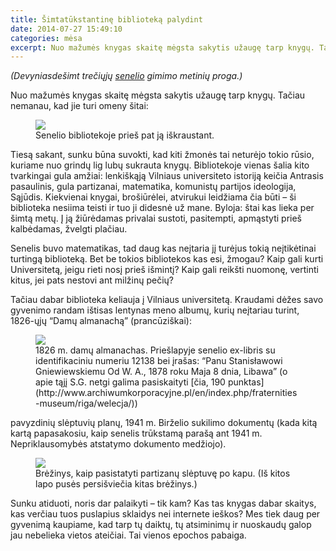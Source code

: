 ```yaml
---
title: Šimtatūkstantinę biblioteką palydint
date: 2014-07-27 15:49:10
categories: mėsa
excerpt: Nuo mažumės knygas skaitę mėgsta sakytis užaugę tarp knygų. Tačiau nemanau, kad jie turi omeny šitai...
---
```


*(Devyniasdešimt trečiųjų [senelio](http://rektorius.lt) gimimo metinių proga.)*

Nuo mažumės knygas skaitę mėgsta sakytis užaugę tarp knygų. Tačiau nemanau, kad jie turi omeny šitai:

<figure>
    <img src="https://duona.files.wordpress.com/2014/07/2014-07-17-12-56-52.jpg?w=594&h=445"/>
    <figcaption>Senelio bibliotekoje prieš pat ją iškraustant.</figcaption>
</figure>

Tiesą sakant, sunku būna suvokti, kad kiti žmonės tai neturėjo tokio rūsio, kuriame nuo grindų lig lubų sukrauta knygų. Bibliotekoje vienas šalia kito tvarkingai gula amžiai: lenkiškąją Vilniaus universiteto istoriją keičia Antrasis pasaulinis, gula partizanai, matematika, komunistų partijos ideologija, Sąjūdis. Kiekvienai knygai, brošiūrėlei, atvirukui leidžiama čia būti – ši biblioteka nesiima teisti ir tuo ji didesnė už mane. Byloja: štai kas lieka per šimtą metų. Į ją žiūrėdamas privalai sustoti, pasitempti, apmąstyti prieš kalbėdamas, žvelgti plačiau.

Senelis buvo matematikas, tad daug kas neįtaria jį turėjus tokią neįtikėtinai turtingą biblioteką. Bet be tokios bibliotekos kas esi, žmogau? Kaip gali kurti Universitetą, jeigu rieti nosį prieš išmintį? Kaip gali reikšti nuomonę, vertinti kitus, jei pats nestovi ant milžinų pečių?

Tačiau dabar biblioteka keliauja į Vilniaus universitetą. Kraudami dėžes savo gyvenimo randam ištisas lentynas meno albumų, kurių neįtariau turint, 1826-ųjų “Damų almanachą” (prancūziškai):

<figure>
    <img src="https://duona.files.wordpress.com/2014/07/sena_knyga_small.jpg?w=594&h=284"/>
    <figcaption>1826 m. damų almanachas. Priešlapyje senelio ex-libris su identifikaciniu numeriu 12138 bei įrašas: “Panu Stanisławowi Gniewiewskiemu Od W. A., 1878 roku Maja 8 dnia, Libawa” (o apie tąjį S.G. netgi galima pasiskaityti [čia, 190 punktas](http://www.archiwumkorporacyjne.pl/en/index.php/fraternities-museum/riga/welecja/))</figcaption>
</figure>

pavyzdinių slėptuvių planų, 1941 m. Birželio sukilimo dokumentų (kada kitą kartą papasakosiu, kaip senelis trūkstamą parašą ant 1941 m. Nepriklausomybės atstatymo dokumento medžiojo).

<figure>
    <img src="https://duona.files.wordpress.com/2014/07/2014-07-18-21-43-24.jpg?w=225&h=300"/>
    <figcaption>Brėžinys, kaip pasistatyti partizanų slėptuvę po kapu. (Iš kitos lapo pusės persišviečia kitas brėžinys.)</figcaption>
</figure>

Sunku atiduoti, noris dar palaikyti – tik kam? Kas tas knygas dabar skaitys, kas verčiau tuos puslapius sklaidys nei internete ieškos? Mes tiek daug per gyvenimą kaupiame, kad tarp tų daiktų, tų atsiminimų ir nuoskaudų galop jau nebelieka vietos ateičiai. Tai vienos epochos pabaiga.
